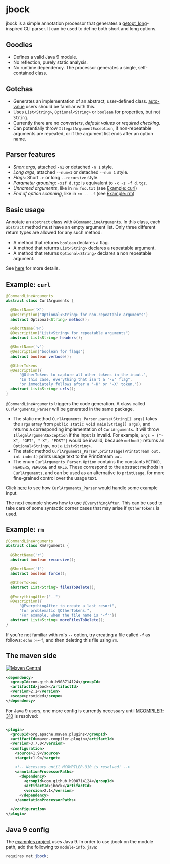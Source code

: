 # jbock

jbock is a simple annotation processor that generates a [getopt_long](https://www.gnu.org/software/libc/manual/html_node/Getopt.html)-inspired
CLI parser. It can be used to define both short and long options.

## Goodies

* Defines a valid Java 9 module.
* No reflection, purely static analysis.
* No runtime dependency. The processor generates a single, self-contained class.

## Gotchas

* Generates an implementation of an abstract, user-defined class.
  [auto-value](https://github.com/google/auto/tree/master/value) users should be familiar with this.
* Uses `List<String>`, `Optional<String>` or `boolean` for properties, but not `String`.
* Currently there are no <em>converters</em>, <em>default values</em> or <em>required checking</em>.
* Can potentially throw `IllegalArgumentException`, if non-repeatable arguments are repeated, or if
  the argument list ends after an option name.

## Parser features

* <em>Short args</em>, attached `-n1` or detached `-n 1` style.
* <em>Long args</em>, attached `--num=1` or detached `--num 1` style.
* <em>Flags</em>: Short `-r` or long `--recursive` style.
* <em>Parameter grouping</em>: `-xzf d.tgz` is equivalent to `-x -z -f d.tgz`.
* <em>Unnamed arguments</em>, like in `rm foo.txt` (see <a href="#example-curl">Example: curl</a>)
* <em>End of option scanning</em>, like in `rm -- -f` (see <a href="#example-rm">Example: rm</a>)

## Basic usage

Annotate an `abstract` class with `@CommandLineArguments`.
In this class, each `abstract` method must have an empty argument list.
Only three different return types are allowed for any such method:

* A method that returns `boolean` declares a flag.
* A method that returns `List<String>` declares a repeatable argument.
* A method that returns `Optional<String>` declares a non repeatable argument.

See [here](additional_rules.md) for more details.

## Example: `curl`

````java
@CommandLineArguments
abstract class CurlArguments {

  @ShortName('X')
  @Description("Optional<String> for non-repeatable arguments")
  abstract Optional<String> method();

  @ShortName('H')
  @Description("List<String> for repeatable arguments")
  abstract List<String> headers();

  @ShortName('v')
  @Description("boolean for flags")
  abstract boolean verbose();

  @OtherTokens
  @Description({
      "@OtherTokens to capture all other tokens in the input.",
      "In this case, everything that isn't a '-v' flag",
      "or immediately follows after a '-H' or '-X' token."})
  abstract List<String> urls();
}
````

`@CommandLineArguments` triggers the code generation. 
A class called `CurlArguments_Parser` will be generated in the same package.

* The static method `CurlArguments_Parser.parse(String[] args)` 
  takes the `args` array from `public static void main(String[] args)`,
  and returns a corresponding implementation of `CurlArguments`.
  It will throw `IllegalArgumentException` if the input is invalid.
  For example, `args = {"-X", "GET", "-X", "POST"}` would be invalid, because `method()`
  returns an `Optional<String>`, not a `List<String>`.
* The static method `CurlArguments_Parser.printUsage(PrintStream out, int indent)` prints usage text
  to the PrintStream `out`.
* The enum `CurlArguments_Parser.Option` contains the constants `METHOD`, `HEADERS`, `VERBOSE` and `URLS`.
  These correspond to the abstract methods in `CurlArguments`,
  and can be used as an alternative to `printUsage`,
  for more fine-grained control over the usage text.

Click [here](curl_parser_examples.md) to see how `CurlArguments_Parser` would handle some example input.

The next example shows how to use `@EverythingAfter`.
This can be used to take care of some syntactic corner cases that may arise if `@OtherTokens` is used.

## Example: `rm`

````java
@CommandLineArguments
abstract class RmArguments {

  @ShortName('r')
  abstract boolean recursive();

  @ShortName('f')
  abstract boolean force();

  @OtherTokens
  abstract List<String> filesToDelete();

  @EverythingAfter("--")
  @Description({
      "@EverythingAfter to create a last resort",
      "for problematic @OtherTokens.",
      "For example, when the file name is '-f'"})
  abstract List<String> moreFilesToDelete();
}
````

If you're not familiar with `rm`'s `--` option, try creating a file called `-f` as follows: `echo >>-f`,
and then deleting this file using `rm`.

## The maven side

[![Maven Central](https://maven-badges.herokuapp.com/maven-central/com.github.h908714124/jbock/badge.svg)](https://maven-badges.herokuapp.com/maven-central/com.github.h908714124/jbock)

````xml
<dependency>
  <groupId>com.github.h908714124</groupId>
  <artifactId>jbock</artifactId>
  <version>2.1</version>
  <scope>provided</scope>
</dependency>
````

For Java 9 users, one more config is currently necessary until 
[MCOMPILER-310](https://issues.apache.org/jira/browse/MCOMPILER-310) is resolved:

````xml

<plugin>
  <groupId>org.apache.maven.plugins</groupId>
  <artifactId>maven-compiler-plugin</artifactId>
  <version>3.7.0</version>
  <configuration>
    <source>1.9</source>
    <target>1.9</target>

    <!-- Necessary until MCOMPILER-310 is resolved! -->
    <annotationProcessorPaths>
      <dependency>
        <groupId>com.github.h908714124</groupId>
        <artifactId>jbock</artifactId>
        <version>2.1</version>
      </dependency>
    </annotationProcessorPaths>

  </configuration>
</plugin>
````

## Java 9 config

The [examples project](https://github.com/h908714124/jbock/tree/master/examples) uses Java 9.
In order to use jbock on the module path, add the following to `module-info.java`:

````java
requires net.jbock;
````
